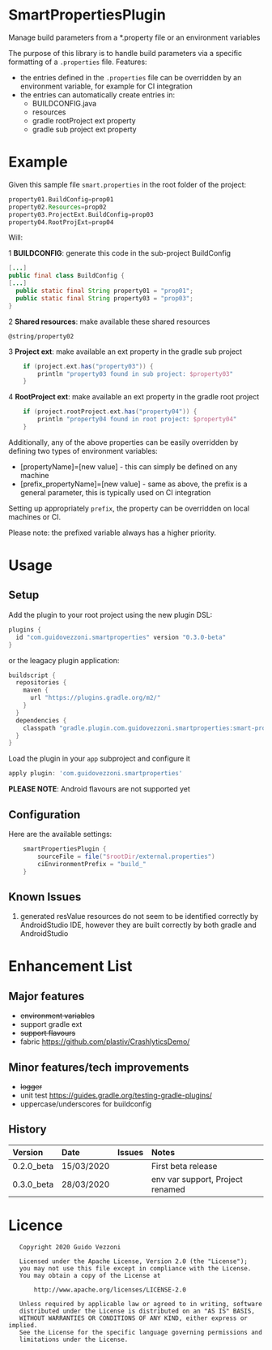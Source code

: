 # SmartPropertiesPlugin
Manage build parameters from a *.property file or an environment variables

The purpose of this library is to handle build parameters via a specific formatting of a `.properties` file.
Features:
* the entries defined in the `.properties` file can be overridden by an environment variable, for example for CI integration
* the entries can automatically create entries in:
  * BUILDCONFIG.java
  * resources
  * gradle rootProject ext property
  * gradle sub project ext property
  
  
# Example
Given this sample file `smart.properties` in the root folder of the project:
```groovy
property01.BuildConfig=prop01
property02.Resources=prop02
property03.ProjectExt.BuildConfig=prop03
property04.RootProjExt=prop04
```
Will:

1 **BUILDCONFIG**: generate this code in the sub-project BuildConfig
```java
[...]
public final class BuildConfig {
[...]
  public static final String property01 = "prop01";
  public static final String property03 = "prop03";
}
``` 

2  **Shared resources**: make available these shared resources
```
@string/property02
``` 

3 **Project ext**: make available an ext property in the gradle sub project   
```groovy
    if (project.ext.has("property03")) {
        println "property03 found in sub project: $property03"
    }
```

4 **RootProject ext**: make available an ext property in the gradle root project   
   ```groovy
       if (project.rootProject.ext.has("property04")) {
           println "property04 found in root project: $property04"
       }
   ```

Additionally, any of the above properties can be easily overridden by defining two types of environment variables:
* [propertyName]=[new value] -  this can simply be defined on any machine 
* [prefix_propertyName]=[new value] - same as above, the prefix is a general parameter, this is typically used on CI integration

Setting up appropriately `prefix`, the property can be overridden on local machines or CI.

Please note: the prefixed variable always has a higher priority.


# Usage

## Setup
Add the plugin to your root project using the new plugin DSL:
```groovy
plugins {
  id "com.guidovezzoni.smartproperties" version "0.3.0-beta"
}
```
or the leagacy plugin application:
```groovy
buildscript {
  repositories {
    maven {
      url "https://plugins.gradle.org/m2/"
    }
  }
  dependencies {
    classpath "gradle.plugin.com.guidovezzoni.smartproperties:smart-properties:0.3.0-beta"
  }
}
```
Load the plugin in your `app` subproject and configure it
```groovy
apply plugin: 'com.guidovezzoni.smartproperties'
```

**PLEASE NOTE**: Android flavours are not supported yet

## Configuration

Here are the available settings:

```groovy
    smartPropertiesPlugin {
        sourceFile = file("$rootDir/external.properties")
        ciEnvironmentPrefix = "build_"
    }
```

## Known Issues
1. generated resValue resources do not seem to be identified correctly by AndroidStudio IDE, however they are built correctly by both gradle and AndroidStudio

# Enhancement List

## Major features
* ~~environment variables~~
* support gradle ext
* ~~support flavours~~
* fabric https://github.com/plastiv/CrashlyticsDemo/

## Minor features/tech improvements
* ~~logger~~
* unit test https://guides.gradle.org/testing-gradle-plugins/
* uppercase/underscores for buildconfig

## History

| Version     | Date       | Issues        | Notes                                      |
|:------------|:-----------|:--------------|:-------------------------------------------|
| 0.2.0_beta  | 15/03/2020 |               | First beta release                         |
| 0.3.0_beta  | 28/03/2020 |               | env var support, Project renamed           |


# Licence
```
   Copyright 2020 Guido Vezzoni

   Licensed under the Apache License, Version 2.0 (the "License");
   you may not use this file except in compliance with the License.
   You may obtain a copy of the License at

       http://www.apache.org/licenses/LICENSE-2.0

   Unless required by applicable law or agreed to in writing, software
   distributed under the License is distributed on an "AS IS" BASIS,
   WITHOUT WARRANTIES OR CONDITIONS OF ANY KIND, either express or implied.
   See the License for the specific language governing permissions and
   limitations under the License.
```
